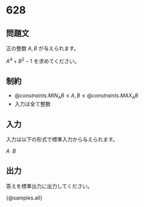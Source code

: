 # 628

## 問題文

正の整数 $A, B$ が与えられます。

$A^4 + B^2 - 1$ を求めてください。

## 制約

- ${@constraints.MIN_AB} \leq A, B \leq  {@constraints.MAX_AB}$
- 入力は全て整数

## 入力

入力は以下の形式で標準入力から与えられます。

<div class="code-math">

$A\ \ B$

</div>


## 出力

答えを標準出力に出力してください。

{@samples.all}
